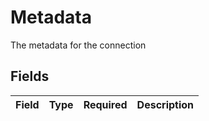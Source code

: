 # Metadata

The metadata for the connection


## Fields

| Field       | Type        | Required    | Description |
| ----------- | ----------- | ----------- | ----------- |